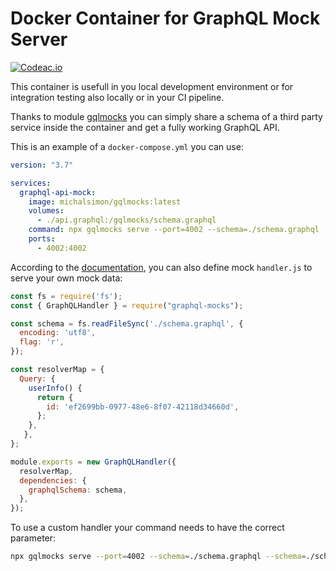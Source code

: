 # Docker Container for GraphQL Mock Server

[![Codeac.io](https://static.codeac.io/badges/2-609545848.svg "Codeac.io")](https://app.codeac.io/github/michal-simon/gqlmocks)

This container is usefull in you local development environment or for integration testing also locally or in your CI pipeline.

Thanks to module [gqlmocks](http://www.graphql-mocks.com/docs/cli/quick-mocking/) you can simply share a schema of a third party service inside the container and get a fully working GraphQL API.

This is an example of a `docker-compose.yml` you can use:

```yaml
version: "3.7"

services:
  graphql-api-mock:
    image: michalsimon/gqlmocks:latest
    volumes:
      - ./api.graphql:/gqlmocks/schema.graphql
    command: npx gqlmocks serve --port=4002 --schema=./schema.graphql
    ports:
      - 4002:4002
```

According to the [documentation](http://www.graphql-mocks.com/docs/handler/introducing-handler/), you can also define mock `handler.js` to serve your own mock data:

```js
const fs = require('fs');
const { GraphQLHandler } = require("graphql-mocks");

const schema = fs.readFileSync('./schema.graphql', {
  encoding: 'utf8',
  flag: 'r',
});

const resolverMap = {
  Query: {
    userInfo() {
      return {
        id: 'ef2699bb-0977-48e6-8f07-42118d34660d',
      };
    },
   },
};

module.exports = new GraphQLHandler({
  resolverMap,
  dependencies: {
    graphqlSchema: schema,
  },
});
```

To use a custom handler your command needs to have the correct parameter: 
```bash
npx gqlmocks serve --port=4002 --schema=./schema.graphql --schema=./schema.graphql
```
